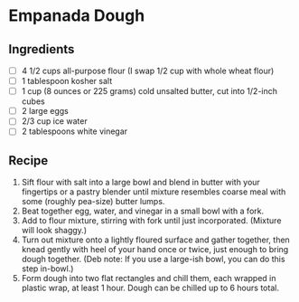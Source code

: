 # Empanada Dough

## Ingredients

- [ ] 4 1/2 cups all-purpose flour (I swap 1/2 cup with whole wheat flour)
- [ ] 1 tablespoon kosher salt
- [ ] 1 cup (8 ounces or 225 grams) cold unsalted butter, cut into 1/2-inch cubes
- [ ] 2 large eggs
- [ ] 2/3 cup ice water
- [ ] 2 tablespoons white vinegar

## Recipe

1. Sift flour with salt into a large bowl and blend in butter with your fingertips or a pastry blender until mixture resembles coarse meal with some (roughly pea-size) butter lumps.
2. Beat together egg, water, and vinegar in a small bowl with a fork. 
3. Add to flour mixture, stirring with fork until just incorporated. (Mixture will look shaggy.) 
4. Turn out mixture onto a lightly floured surface and gather together, then knead gently with heel of your hand once or twice, just enough to bring dough together. (Deb note: If you use a large-ish bowl, you can do this step in-bowl.) 
5. Form dough into two flat rectangles and chill them, each wrapped in plastic wrap, at least 1 hour. Dough can be chilled up to 6 hours total. 

